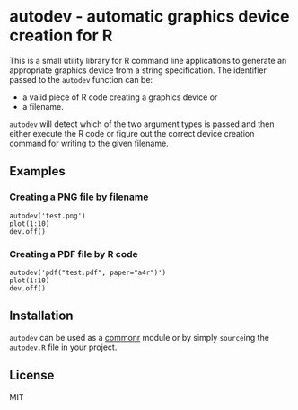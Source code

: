 # autodev - automatic graphics device creation for R

This is a small utility library for R command line applications to generate an appropriate graphics device from a string specification. The identifier passed to the `autodev` function can be:

   * a valid piece of R code creating a graphics device or
   * a filename.

`autodev` will detect which of the two argument types is passed and then either execute the R code or figure out the correct device creation command for writing to the given filename.

## Examples

### Creating a PNG file by filename

	autodev('test.png')
	plot(1:10)
	dev.off()

### Creating a PDF file by R code

	autodev('pdf("test.pdf", paper="a4r")')
	plot(1:10)
	dev.off()

## Installation

`autodev` can be used as a [commonr](https://github.com/sseemayer/commonr) module or by simply `source`ing the `autodev.R` file in your project.

## License

MIT
